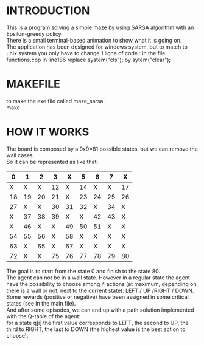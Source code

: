 # INTRODUCTION

This is a program solving a simple maze by using SARSA algorithm with an Epsilon-greedy policy.<br />
There is a small terminal-based animation to show what it is going on.<br />
The application has been designed for windows system, but to match to unix system you only have to change 1 ligne
 of code : in the file functions.cpp in line186 replace system("cls"); by sytem("clear");
 


# MAKEFILE

to make the exe file called maze_sarsa:<br />
make<br />


# HOW IT WORKS

The board is composed by a 9x9=81 possible states, but we can remove the wall cases.<br />
So it can be represented as like that:<br />

0 | 1 | 2 | 3 | X | 5 | 6 | 7 | X |
--- | --- | --- | --- |--- |--- |--- |--- |--- |
X | X | X | 12 | X | 14 | X | X | 17 |
18 | 19 | 20 | 21 | X | 23 | 24 | 25 | 26 |
27 | X | X | 30 | 31 | 32 | X | 34 | X |
X | 37 | 38 | 39 | X | X | 42 | 43 | X |
X | 46 | X | X | 49 | 50 | 51 | X | X |
54 | 55 | 56 | X | 58 | X | X | X | X |
63 | X | 65 | X | 67 | X | X | X | X |
72 | X | X | 75 |76 | 77 | 78 | 79 | 80 |

The goal is to start from the state 0 and finish to the state 80.<br />
The agent can not be in  a wall state. However in a regular state the agent have the possibility to
choose among  4 actions (at maximum, depending on there is a wall or not, next to the current state): LEFT / UP  /RIGHT / DOWN.<br />
Some rewards (positive or negative) have been assigned in some critical states (see in the main file).<br />
And after some episodes, we can end up with a path solution implemented with the Q-table of the agent:<br />
for a state q[i] the first value corresponds to LEFT, the second to UP, the third to RIGHT, the last to DOWN (the highest value is the best action to choose).<br />

 



